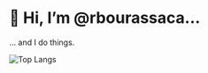 # 👋 Hi, I’m @rbourassaca...
... and I do things.

![Top Langs](https://github-readme-stats.vercel.app/api/top-langs/?username=rbourassaca&theme=transparent&show_icons=true&layout=compact&langs_count=8)
